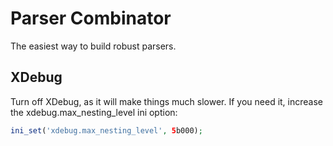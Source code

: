 # Parser Combinator

The easiest way to build robust parsers.

## XDebug

Turn off XDebug, as it will make things much slower. If you need it, increase the xdebug.max_nesting_level ini option:

```php
ini_set('xdebug.max_nesting_level', 5b000);
```
